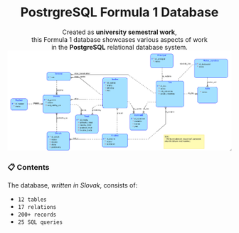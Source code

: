<h1 align="center">
PostrgreSQL Formula 1 Database
</h1>
<p align="center">
  Created as <b>university semestral work</b>,<br>
  this Formula 1 database showcases various aspects of work<br>
  in the <b>PostgreSQL</b> relational database system. 
<img src="https://raw.githubusercontent.com/patrikmitterpach/f1db/main/conceptual_scheme.png" width="900">
</p>



### 📋 Contents
The database, *written in Slovak*, consists of:
- `12 tables`
- `17 relations` 
- `200+ records`
- `25 SQL queries`
